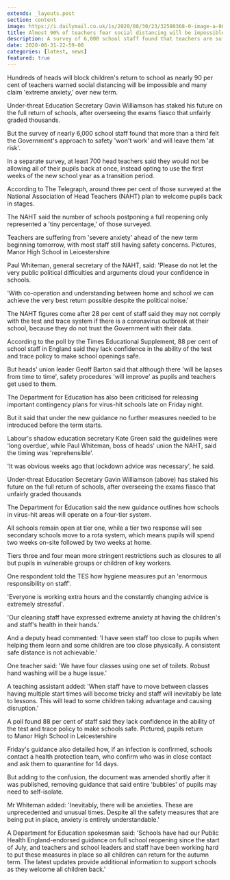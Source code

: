 ```yaml
---
extends: _layouts.post
section: content
image: https://i.dailymail.co.uk/1s/2020/08/30/23/32580368-0-image-a-86_1598828080237.jpg 
title: Almost 90% of teachers fear social distancing will be impossible when children return to school 
description: A survey of 6,000 school staff found that teachers are suffering extreme anxiety and more than a third felt the Governments approach to safety wont work and will leave them at risk. 
date: 2020-08-31-22-59-08 
categories: [latest, news] 
featured: true 
--- 
```

Hundreds of heads will block children's return to school as nearly 90 per cent of teachers warned social distancing will be impossible and many claim 'extreme anxiety,' over new term. 

Under-threat Education Secretary Gavin Williamson has staked his future on the full return of schools, after overseeing the exams fiasco that unfairly graded thousands.

But the survey of nearly 6,000 school staff found that more than a third felt the Government's approach to safety 'won't work' and will leave them 'at risk'.

In a separate survey, at least 700 head teachers said they would not be allowing all of their pupils back at once, instead opting to use the first weeks of the new school year as a transition period. 

According to The Telegraph, around three per cent of those surveyed at the National Association of Head Teachers (NAHT) plan to welcome pupils back in stages. 

The NAHT said the number of schools postponing a full reopening only represented a 'tiny percentage,' of those surveyed. 

Teachers are suffering from 'severe anxiety' ahead of the new term beginning tomorrow, with most staff still having safety concerns. Pictures, Manor High School in Leicestershire

Paul Whiteman, general secretary of the NAHT, said: 'Please do not let the very public political difficulties and arguments cloud your confidence in schools.

'With co-operation and understanding between home and school we can achieve the very best return possible despite the political noise.' 

The NAHT figures come after 28 per cent of staff said they may not comply with the test and trace system if there is a coronavirus outbreak at their school, because they do not trust the Government with their data.

According to the poll by the Times Educational Supplement, 88 per cent of school staff in England said they lack confidence in the ability of the test and trace policy to make school openings safe.

But heads' union leader Geoff Barton said that although there 'will be lapses from time to time', safety procedures 'will improve' as pupils and teachers get used to them.

The Department for Education has also been criticised for releasing important contingency plans for virus-hit schools late on Friday night. 

But it said that under the new guidance no further measures needed to be introduced before the term starts. 

Labour's shadow education secretary Kate Green said the guidelines were 'long overdue', while Paul Whiteman, boss of heads' union the NAHT, said the timing was 'reprehensible'.

'It was obvious weeks ago that lockdown advice was necessary', he said.

Under-threat Education Secretary Gavin Williamson (above) has staked his future on the full return of schools, after overseeing the exams fiasco that unfairly graded thousands

The Department for Education said the new guidance outlines how schools in virus-hit areas will operate on a four-tier system.

All schools remain open at tier one, while a tier two response will see secondary schools move to a rota system, which means pupils will spend two weeks on-site followed by two weeks at home.

Tiers three and four mean more stringent restrictions such as closures to all but pupils in vulnerable groups or children of key workers.

One respondent told the TES how hygiene measures put an 'enormous responsibility on staff'.

'Everyone is working extra hours and the constantly changing advice is extremely stressful'.

'Our cleaning staff have expressed extreme anxiety at having the children's and staff's health in their hands.'

And a deputy head commented: 'I have seen staff too close to pupils when helping them learn and some children are too close physically. A consistent safe distance is not achievable.'

One teacher said: 'We have four classes using one set of toilets. Robust hand washing will be a huge issue.'

A teaching assistant added: 'When staff have to move between classes having multiple start times will become tricky and staff will inevitably be late to lessons. This will lead to some children taking advantage and causing disruption.'

A poll found 88 per cent of staff said they lack confidence in the ability of the test and trace policy to make schools safe. Pictured, pupils return to Manor High School in Leicestershire

Friday's guidance also detailed how, if an infection is confirmed, schools contact a health protection team, who confirm who was in close contact and ask them to quarantine for 14 days.

But adding to the confusion, the document was amended shortly after it was published, removing guidance that said entire 'bubbles' of pupils may need to self-isolate.

Mr Whiteman added: 'Inevitably, there will be anxieties. These are unprecedented and unusual times. Despite all the safety measures that are being put in place, anxiety is entirely understandable.'

A Department for Education spokesman said: 'Schools have had our Public Health England-endorsed guidance on full school reopening since the start of July, and teachers and school leaders and staff have been working hard to put these measures in place so all children can return for the autumn term. The latest updates provide additional information to support schools as they welcome all children back.'

